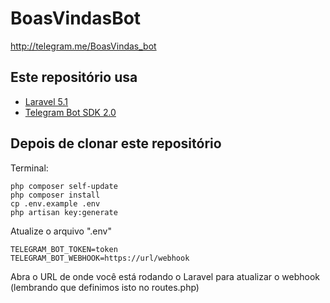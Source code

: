 # BoasVindasBot
http://telegram.me/BoasVindas_bot

## Este repositório usa

- [Laravel 5.1](https://github.com/laravel/laravel/tree/5.1)
- [Telegram Bot SDK 2.0](https://github.com/irazasyed/telegram-bot-sdk)

## Depois de clonar este repositório
Terminal:
```shell
php composer self-update
php composer install
cp .env.example .env
php artisan key:generate
```

Atualize o arquivo ".env"
```
TELEGRAM_BOT_TOKEN=token
TELEGRAM_BOT_WEBHOOK=https://url/webhook
```

Abra o URL de onde você está rodando o Laravel para atualizar o webhook (lembrando que definimos isto no routes.php)
